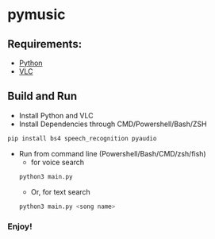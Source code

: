 # pymusic

## Requirements:
- [Python](https://www.python.org/downloads/)
- [VLC](https://www.videolan.org/)

## Build and Run
- Install Python and VLC
- Install Dependencies through CMD/Powershell/Bash/ZSH
```bash
pip install bs4 speech_recognition pyaudio
```
- Run from command line (Powershell/Bash/CMD/zsh/fish)
  - for voice search
  ```bash
  python3 main.py
  ```
  - Or, for text search
  ```bash
  python3 main.py <song name>
  ```
### Enjoy!

